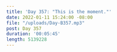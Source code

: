 ```yaml
---
title: 'Day 357: "This is the moment."'
date: 2022-01-11 15:24:00 -08:00
file: "/uploads/Day-B357.mp3"
post: Day 357
duration: '00:05:45'
length: 5139228
---
```


